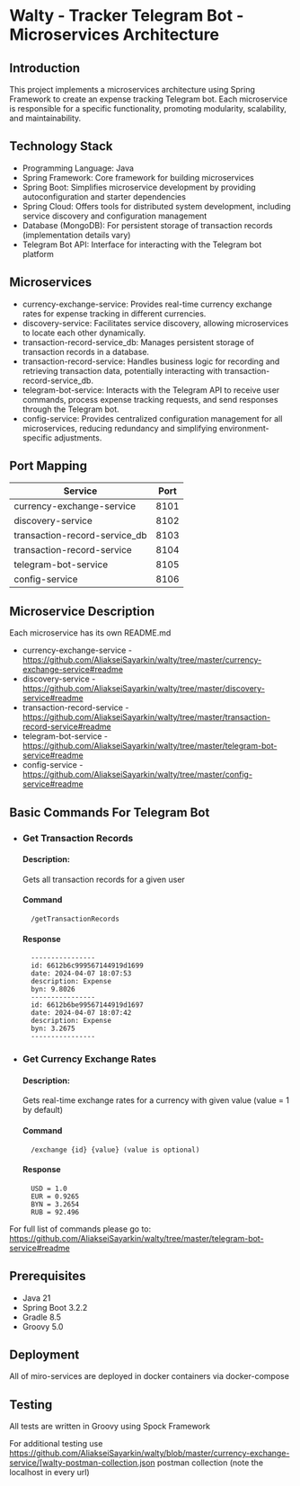 # Walty - Tracker Telegram Bot - Microservices Architecture

## Introduction

This project implements a microservices architecture using Spring Framework to create an expense tracking Telegram bot.
Each microservice is responsible for a specific functionality, promoting modularity, scalability, and maintainability.

## Technology Stack

* Programming Language: Java
* Spring Framework: Core framework for building microservices
* Spring Boot: Simplifies microservice development by providing autoconfiguration and starter dependencies
* Spring Cloud: Offers tools for distributed system development, including service discovery and configuration management
* Database (MongoDB): For persistent storage of transaction records (implementation details vary)
* Telegram Bot API: Interface for interacting with the Telegram bot platform

## Microservices

* currency-exchange-service: Provides real-time currency exchange rates for expense tracking in different currencies.
* discovery-service: Facilitates service discovery, allowing microservices to locate each other dynamically.
* transaction-record-service_db: Manages persistent storage of transaction records in a database.
* transaction-record-service: Handles business logic for recording and retrieving transaction data, potentially interacting with transaction-record-service_db.
* telegram-bot-service: Interacts with the Telegram API to receive user commands, process expense tracking requests, and send responses through the Telegram bot.
* config-service: Provides centralized configuration management for all microservices, reducing redundancy and simplifying environment-specific adjustments.

## Port Mapping

| Service                       | Port |
|-------------------------------|------|
| currency-exchange-service     | 8101 |
| discovery-service             | 8102 |
| transaction-record-service_db | 8103 |
| transaction-record-service    | 8104 |
| telegram-bot-service          | 8105 |
| config-service                | 8106 |

## Microservice Description

Each microservice has its own README.md

* currency-exchange-service - https://github.com/AliakseiSayarkin/walty/tree/master/currency-exchange-service#readme
* discovery-service - https://github.com/AliakseiSayarkin/walty/tree/master/discovery-service#readme
* transaction-record-service - https://github.com/AliakseiSayarkin/walty/tree/master/transaction-record-service#readme
* telegram-bot-service - https://github.com/AliakseiSayarkin/walty/tree/master/telegram-bot-service#readme
* config-service - https://github.com/AliakseiSayarkin/walty/tree/master/config-service#readme

## Basic Commands For Telegram Bot

* ### Get Transaction Records

  #### Description:

  Gets all transaction records for a given user

  #### Command

        /getTransactionRecords

  #### Response

        ----------------
        id: 6612b6c999567144919d1699
        date: 2024-04-07 18:07:53
        description: Expense
        byn: 9.8026
        ----------------
        id: 6612b6be99567144919d1697
        date: 2024-04-07 18:07:42
        description: Expense
        byn: 3.2675
        ----------------

* ### Get Currency Exchange Rates

  #### Description:

  Gets real-time exchange rates for a currency with given value (value = 1 by default)

  #### Command

        /exchange {id} {value} (value is optional)

  #### Response

        USD = 1.0
        EUR = 0.9265
        BYN = 3.2654
        RUB = 92.496

For full list of commands please go to: https://github.com/AliakseiSayarkin/walty/tree/master/telegram-bot-service#readme

## Prerequisites

* Java 21
* Spring Boot 3.2.2
* Gradle 8.5
* Groovy 5.0

## Deployment

All of miro-services are deployed in docker containers via docker-compose

## Testing

All tests are written in Groovy using Spock Framework

For additional testing use https://github.com/AliakseiSayarkin/walty/blob/master/currency-exchange-service/[walty-postman-collection.json 
postman collection (note the localhost in every url)